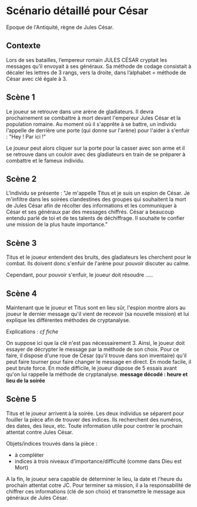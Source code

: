 # Scénario détaillé pour César

Epoque de l'Antiquité, règne de Jules César. 

## Contexte

Lors de ses batailles, l’empereur romain JULES CÉSAR cryptait les messages qu’il envoyait à ses généraux. Sa méthode de codage consistait à décaler les lettres de 3 rangs, vers la droite, dans l’alphabet = méthode de César avec clé égale à 3.


## Scène 1

Le joueur se retrouve dans une arène de gladiateurs. Il devra prochainement se combattre à mort devant l'empereur Jules César et la population romaine. Au moment où il s'apprête à se battre, un individu l'appelle de derrière une porte (qui donne sur l'arène) pour l'aider à s'enfuir : "Hey ! Par ici !"

Le joueur peut alors cliquer sur la porte pour la casser avec son arme et il se retrouve dans un couloir avec des gladiateurs en train de se préparer à combattre et le fameux individu.


## Scène 2

L'individu se présente : 
"Je m'appelle Titus et je suis un espion de César. Je m'infiltre dans les soirées clandestines des groupes qui souhaitent la mort de Jules César afin de récolter des informations et les communiquer à César et ses généraux par des messages chiffrés. César a beaucoup entendu parlé de toi et de tes talents de déchiffrage. Il souhaite te confier une mission de la plus haute importance." 

## Scène 3

Titus et le joueur entendent des bruits, des gladiateurs les cherchent pour le combat. Ils doivent donc s'enfuir de l'arène pour pouvoir discuter au calme.

Cependant, pour pouvoir s'enfuir, le joueur doit résoudre .....

## Scène 4

Maintenant que le joueur et Titus sont en lieu sûr, l'espion montre alors au joueur le dernier message qu'il vient de recevoir (sa nouvelle mission) et lui explique les différentes méthodes de cryptanalyse.

Explications :
*cf fiche*

On suppose ici que la clé n'est pas nécessairement 3. Ainsi, le joueur doit essayer de décrypter le message par la méthode de son choix. Pour ce faire, il dispose d'une roue de César (qu'il trouve dans son inventaire) qu'il peut faire tourner pour faire changer le message en direct. En mode facile, il peut brute force. En mode difficile, le joueur dispose de 5 essais avant qu'on lui rappelle la méthode de cryptanalyse.
**message décodé : heure et lieu de la soirée** 


## Scène 5

Titus et le joueur arrivent à la soirée. Les deux individus se séparent pour fouiller la pièce afin de trouver des indices. Ils recherchent des numéros, des dates, des lieux, etc. Toute information utile pour contrer le prochain attentat contre Jules César. 

Objets/indices trouvés dans la pièce : 
- à compléter
- indices à trois niveaux d'importance/difficulté (comme dans Dieu est Mort)



A la fin, le joueur sera capable de déterminer le lieu, la date et l'heure du prochain attentat cotre JC. Pour terminer sa mission, il a la responsabilité de chiffrer ces informations (clé de son choix) et transmettre le message aux généraux de Jules César.
